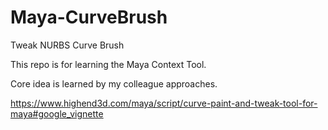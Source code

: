 # Maya-CurveBrush

Tweak NURBS Curve Brush 

This repo is for learning the Maya Context Tool.

Core idea is learned by my colleague approaches.

https://www.highend3d.com/maya/script/curve-paint-and-tweak-tool-for-maya#google_vignette

